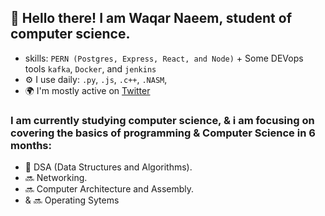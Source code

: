 ## 👋 Hello there! I am Waqar Naeem, student of computer science.

- skills: `PERN (Postgres, Express, React, and Node)` + Some DEVops tools `kafka`, `Docker`, and `jenkins` 
- ⚙️ I use daily: `.py`, `.js`, `.c++`, `.NASM`, 
- 🌍 I'm mostly active on [Twitter](https://twitter.com/codewithpike)

### I am currently studying computer science, & i am focusing on covering the basics of programming & Computer Science in 6 months:
- 📌 DSA (Data Structures and Algorithms).
- 🔜 Networking.
- 🔜 Computer Architecture and Assembly.
- & 🔜 Operating Sytems 
